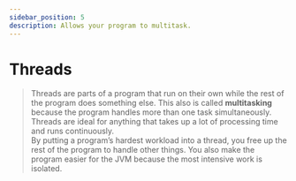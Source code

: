 ```yaml
---
sidebar_position: 5
description: Allows your program to multitask. 
---
```


# Threads
> Threads are parts of a program that run on their own while the rest of the program does something else. This also is called **multitasking** because the program handles more than one task simultaneously.  
Threads are ideal for anything that takes up a lot of processing time and runs continuously.  
By putting a program’s hardest workload into a thread, you free up the rest of the program to handle other things. You also make the program easier for the JVM because the most intensive work is isolated.
